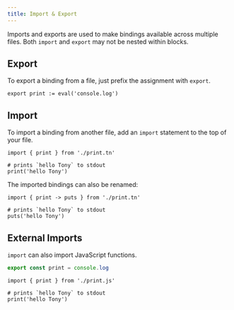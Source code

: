```yaml
---
title: Import & Export
---
```


Imports and exports are used to make bindings available across multiple files. Both `import` and `export` may not be nested within blocks.

## Export

To export a binding from a file, just prefix the assignment with `export`.

```tn
export print := eval('console.log')
```

## Import

To import a binding from another file, add an `import` statement to the top of your file.

```tn
import { print } from './print.tn'

# prints `hello Tony` to stdout
print('hello Tony')
```

The imported bindings can also be renamed:

```tn
import { print -> puts } from './print.tn'

# prints `hello Tony` to stdout
puts('hello Tony')
```

## External Imports

`import` can also import JavaScript functions.

```js
export const print = console.log
```

```tn
import { print } from './print.js'

# prints `hello Tony` to stdout
print('hello Tony')
```
